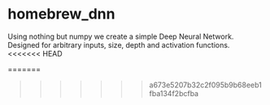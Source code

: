 # homebrew_dnn
Using nothing but numpy we create a simple Deep Neural Network. Designed for arbitrary inputs, size, depth and activation functions. 
<<<<<<< HEAD

=======
>>>>>>> a673e5207b32c2f095b9b68eeb1fba134f2bcfba
